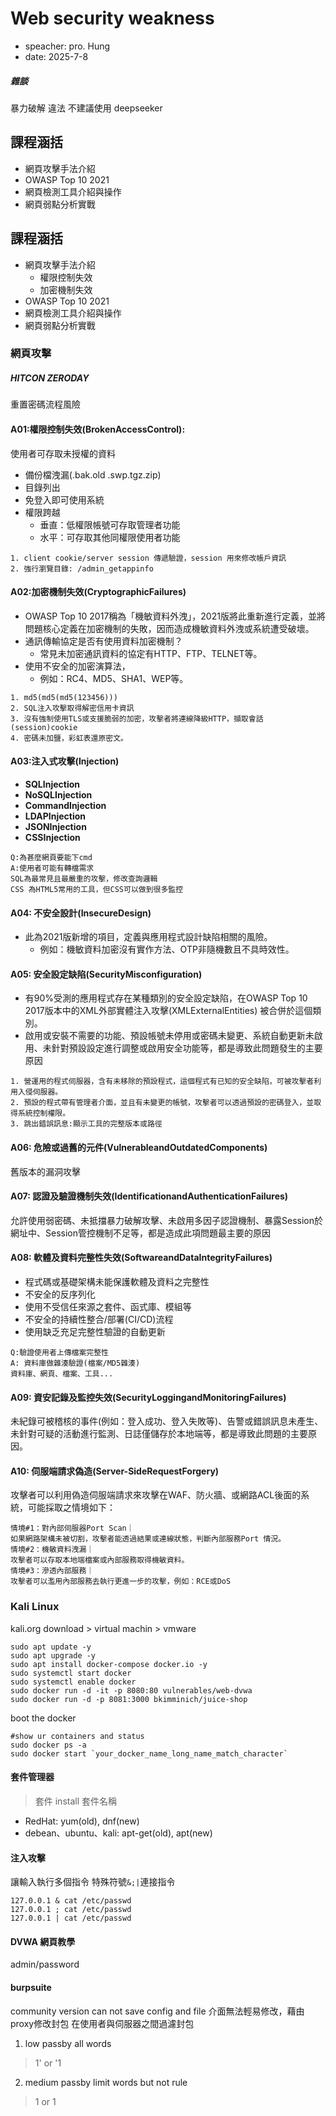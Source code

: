 # Web security weakness
- speacher: pro. Hung
- date: 2025-7-8


##### 雜談
暴力破解 違法
不建議使用 deepseeker


## 課程涵括
* 網頁攻擊手法介紹
* OWASP Top 10 2021
* 網頁檢測工具介紹與操作
* 網頁弱點分析實戰

## 課程涵括
* 網頁攻擊手法介紹
    * 權限控制失效
    * 加密機制失效
* OWASP Top 10 2021
* 網頁檢測工具介紹與操作
* 網頁弱點分析實戰


### 網頁攻擊

##### HITCON ZERODAY
重置密碼流程風險

####  A01:權限控制失效(BrokenAccessControl): 
使用者可存取未授權的資料
* 備份檔洩漏(.bak.old .swp.tgz.zip)
* 目錄列出
* 免登入即可使用系統
* 權限跨越
    * 垂直：低權限帳號可存取管理者功能
    * 水平：可存取其他同權限使用者功能
``` 
1. client cookie/server session 傳遞驗證，session 用來修改帳戶資訊
2. 強行瀏覽目錄: /admin_getappinfo
```

#### A02:加密機制失效(CryptographicFailures)
* OWASP Top 10 2017稱為「機敏資料外洩」，2021版將此重新進行定義，並將問題核心定義在加密機制的失敗，因而造成機敏資料外洩或系統遭受破壞。
* 通訊傳輸協定是否有使用資料加密機制？
    * 常見未加密通訊資料的協定有HTTP、FTP、TELNET等。
* 使用不安全的加密演算法，
    * 例如：RC4、MD5、SHA1、WEP等。
```
1. md5(md5(md5(123456)))
2. SQL注入攻擊取得解密信用卡資訊
3. 沒有強制使用TLS或支援脆弱的加密，攻擊者將連線降級HTTP，擷取會話(session)cookie
4. 密碼未加鹽，彩虹表還原密文。
```

#### A03:注入式攻擊(Injection)
 * **SQLInjection**
 * **NoSQLInjection**
 * **CommandInjection**
 * **LDAPInjection**
 * **JSONInjection**
 * **CSSInjection**
```
Q:為甚麼網頁要能下cmd
A:使用者可能有轉檔需求
SQL為最常見且最嚴重的攻擊，修改查詢邏輯
CSS 為HTML5常用的工具，但CSS可以做到很多監控
```

#### A04: 不安全設計(InsecureDesign)
* 此為2021版新增的項目，定義與應用程式設計缺陷相關的風險。
    * 例如：機敏資料加密沒有實作方法、OTP非隨機數且不具時效性。 

####  A05: 安全設定缺陷(SecurityMisconfiguration)
* 有90%受測的應用程式存在某種類別的安全設定缺陷，在OWASP Top 10 2017版本中的XML外部實體注入攻擊(XMLExternalEntities) 被合併於這個類別。
* 啟用或安裝不需要的功能、預設帳號未停用或密碼未變更、系統自動更新未啟用、未針對預設設定進行調整或啟用安全功能等，都是導致此問題發生的主要原因
```
1. 營運用的程式伺服器，含有未移除的預設程式，這個程式有已知的安全缺陷，可被攻擊者利用入侵伺服器。
2. 預設的程式帶有管理者介面，並且有未變更的帳號，攻擊者可以透過預設的密碼登入，並取得系統控制權限。 
3. 跳出錯誤訊息:顯示工具的完整版本或路徑
```

####  A06: 危險或過舊的元件(VulnerableandOutdatedComponents)
舊版本的漏洞攻擊

#### A07: 認證及驗證機制失效(IdentificationandAuthenticationFailures)
允許使用弱密碼、未抵擋暴力破解攻擊、未啟用多因子認證機制、暴露Session於網址中、Session管控機制不足等，都是造成此項問題最主要的原因

#### A08: 軟體及資料完整性失效(SoftwareandDataIntegrityFailures)
* 程式碼或基礎架構未能保護軟體及資料之完整性
* 不安全的反序列化
* 使用不受信任來源之套件、函式庫、模組等
* 不安全的持續性整合/部署(CI/CD)流程
* 使用缺乏充足完整性驗證的自動更新
```
Q:驗證使用者上傳檔案完整性
A: 資料庫做雜湊驗證(檔案/MD5雜湊)
資料庫、網頁、檔案、工具...
```

####  A09: 資安記錄及監控失效(SecurityLoggingandMonitoringFailures)
未紀錄可被稽核的事件(例如：登入成功、登入失敗等)、告警或錯誤訊息未產生、未針對可疑的活動進行監測、日誌僅儲存於本地端等，都是導致此問題的主要原因。

####  A10: 伺服端請求偽造(Server-SideRequestForgery)
攻擊者可以利用偽造伺服端請求來攻擊在WAF、防火牆、或網路ACL後面的系統，可能採取之情境如下：
```
情境#1：對內部伺服器Port Scan｜
如果網路架構未被切割，攻擊者能透過結果或連線狀態，判斷內部服務Port 情況。
情境#2：機敏資料洩漏｜
攻擊者可以存取本地端檔案或內部服務取得機敏資料。
情境#3：滲透內部服務｜
攻擊者可以濫用內部服務去執行更進一步的攻擊，例如：RCE或DoS
```

### Kali Linux
kali.org
download > virtual machin > vmware
```
sudo apt update -y
sudo apt upgrade -y
sudo apt install docker-compose docker.io -y
sudo systemctl start docker
sudo systemctl enable docker
sudo docker run -d -it -p 8080:80 vulnerables/web-dvwa
sudo docker run -d -p 8081:3000 bkimminich/juice-shop
```

boot the docker
```
#show ur containers and status
sudo docker ps -a
sudo docker start `your_docker_name_long_name_match_character`

```

#### 套件管理器
>套件 install 套件名稱
* RedHat: yum(old), dnf(new)
* debean、ubuntu、kali: apt-get(old), apt(new)

#### 注入攻擊
讓輸入執行多個指令
特殊符號`&;|`連接指令
```
127.0.0.1 & cat /etc/passwd
127.0.0.1 ; cat /etc/passwd
127.0.0.1 | cat /etc/passwd
```
#### DVWA 網頁教學
admin/password


#### burpsuite
community version can not save config and file
介面無法輕易修改，藉由proxy修改封包
在使用者與伺服器之間過濾封包

1. low passby all words
> 1' or '1
2. medium passby limit words but not rule
> 1 or 1

